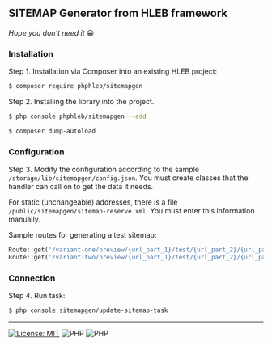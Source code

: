  ## SITEMAP Generator from HLEB framework

_Hope you don't need it_ 😀
 
### Installation
Step 1. Installation via Composer into an existing HLEB project:
 ```bash
 $ composer require phphleb/sitemapgen
 ```

Step 2. Installing the library into the project.

 ```bash
 $ php console phphleb/sitemapgen --add
 ```

 ```bash
 $ composer dump-autoload
 ```

### Configuration

Step 3. Modify the configuration according to the sample `/storage/lib/sitemapgen/config.json`. 
You must create classes that the handler can call on to get the data it needs.

For static (unchangeable) addresses, there is a file `/public/sitemapgen/sitemap-reserve.xml`.
You must enter this information manually.


Sample routes for generating a test sitemap:
```php
Route::get('/variant-one/preview/{url_part_1}/test/{url_part_2}/{url_part_3?}', 'view sitemap_test_1_route_name')->name('sitemap_test_1_route_name');
Route::get('/variant-two/preview/{url_part_1}/test/{url_part_2}/{url_part_3?}', 'view sitemap_test_1_route_name')->name('sitemap_test_2_route_name');
```


### Connection
Step 4. Run task:

 ```bash
 $ php console sitemapgen/update-sitemap-task
 ```


-----------------------------------

[![License: MIT](https://img.shields.io/badge/License-MIT%20(Free)-brightgreen.svg)](https://github.com/phphleb/draft/blob/main/LICENSE) ![PHP](https://img.shields.io/badge/PHP-^7.4.0-blue) ![PHP](https://img.shields.io/badge/PHP-8-blue)


